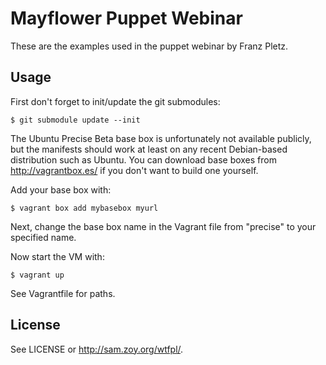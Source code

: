 # Mayflower Puppet Webinar

These are the examples used in the puppet webinar by Franz Pletz.

## Usage

First don't forget to init/update the git submodules:

    $ git submodule update --init

The Ubuntu Precise Beta base box is unfortunately not available publicly, but
the manifests should work at least on any recent Debian-based distribution
such as Ubuntu. You can download base boxes from http://vagrantbox.es/ if you
don't want to build one yourself.

Add your base box with:

    $ vagrant box add mybasebox myurl

Next, change the base box name in the Vagrant file from "precise" to your
specified name.

Now start the VM with:

    $ vagrant up

See Vagrantfile for paths.

## License

See LICENSE or http://sam.zoy.org/wtfpl/.

